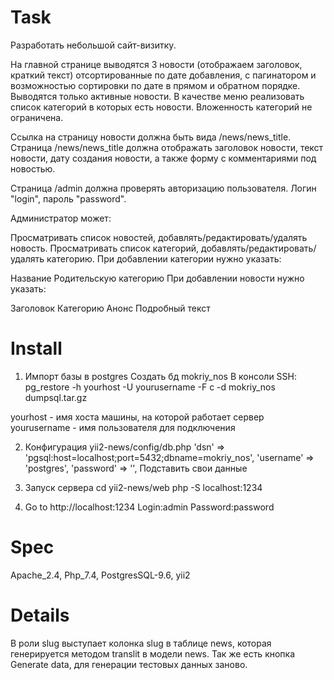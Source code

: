 # Task 
Разработать небольшой сайт-визитку.

На главной странице выводятся 3 новости (отображаем заголовок, краткий текст) отсортированные по дате добавления, с пагинатором и возможностью сортировки по дате в прямом и обратном порядке. Выводятся только активные новости. В качестве меню реализовать список категорий в которых есть новости. Вложенность категорий не ограничена.

Ссылка на страницу новости должна быть вида /news/news_title. Страница /news/news_title должна отображать заголовок новости, текст новости, дату создания новости, а также форму с комментариями под новостью.

Страница /admin должна проверять авторизацию пользователя. Логин "login", пароль "password".

Администратор может:

Просматривать список новостей, добавлять/редактировать/удалять новость.
Просматривать список категорий, добавлять/редактировать/удалять категорию.
При добавлении категории нужно указать:

Название
Родительскую категорию
При добавлении новости нужно указать:

Заголовок
Категорию
Анонс
Подробный текст
# Install
1. Импорт базы в postgres
Создать бд mokriy_nos
В консоли SSH:
pg_restore -h yourhost -U yourusername -F c -d mokriy_nos dumpsql.tar.gz

yourhost - имя хоста машины, на которой работает сервер
yourusername - имя пользователя для подключения

2. Конфигурация yii2-news/config/db.php
'dsn' => 'pgsql:host=localhost;port=5432;dbname=mokriy_nos',
'username' => 'postgres',
'password' => '',
Подставить свои данные

3. Запуск сервера 
cd yii2-news/web
php -S localhost:1234

4. Go to http://localhost:1234
Login:admin
Password:password
# Spec
Apache_2.4, Php_7.4, PostgresSQL-9.6, yii2
# Details
В роли slug выступает колонка slug в таблице news, которая генерируется методом translit 
в модели news.
Так же есть кнопка Generate data, для генерации тестовых данных заново.
